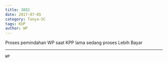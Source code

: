 ```yaml
---
title: 3882
date: 2017-07-05
category: Tanya-SC
tags: KUP
author: WP
---
```


Proses pemindahan WP saat KPP lama sedang proses Lebih Bayar

---



`WP`
